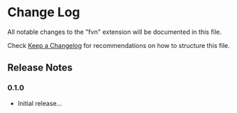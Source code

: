 # Change Log

All notable changes to the "fvn" extension will be documented in this file.

Check [Keep a Changelog](http://keepachangelog.com/) for recommendations on how to structure this file.

## Release Notes

### 0.1.0

-   Initial release...
